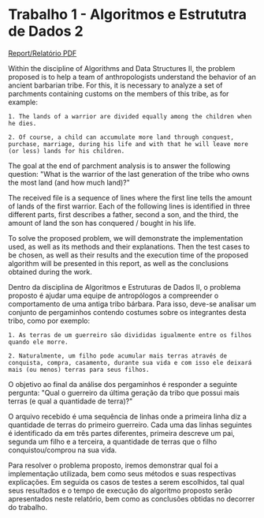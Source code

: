 # Trabalho 1 - Algoritmos e Estrututra de Dados 2 
[Report/Relatório PDF](https://drive.google.com/file/d/121jXQYjGoWLdlX2MIJvHCGtKXWR8xlkK/view?usp=sharing)

Within the discipline of Algorithms and Data Structures II, the problem proposed is to help a team of anthropologists understand the behavior of an ancient barbarian tribe. For this, it is necessary to analyze a set of parchments containing customs on the members of this tribe, as for example:

	1. The lands of a warrior are divided equally among the children when he dies.

	2. Of course, a child can accumulate more land through conquest, purchase, marriage, during his life and with that he will leave more (or less) lands for his children.

The goal at the end of parchment analysis is to answer the following question: "What is the warrior of the last generation of the tribe who owns the most land (and how much land)?"

The received file is a sequence of lines where the first line tells the amount of lands of the first warrior. Each of the following lines is identified in three different parts, first describes a father, second a son, and the third, the amount of land the son has conquered / bought in his life.

To solve the proposed problem, we will demonstrate the implementation used, as well as its methods and their explanations. Then the test cases to be chosen, as well as their results and the execution time of the proposed algorithm will be presented in this report, as well as the conclusions obtained during the work.



Dentro da disciplina de Algoritmos e Estruturas de Dados II, o problema proposto é ajudar uma equipe de antropólogos a compreender o comportamento de uma antiga tribo bárbara. Para isso, deve-se analisar um conjunto de pergaminhos contendo costumes sobre os integrantes desta tribo, como por exemplo:

	1. As terras de um guerreiro são divididas igualmente entre os filhos quando ele morre.

	2. Naturalmente, um filho pode acumular mais terras através de conquista, compra, casamento, durante sua vida e com isso ele deixará mais (ou menos) terras para seus filhos.
		
O objetivo ao final da análise dos pergaminhos é responder a seguinte pergunta: "Qual o guerreiro da última geração da tribo que possui mais terras (e qual a quantidade de terra)?"

O arquivo recebido é uma sequência de linhas onde a primeira linha diz a quantidade de terras do primeiro guerreiro. Cada uma das linhas seguintes é identificado da em três partes diferentes, primeira descreve um pai, segunda um filho e a terceira, a quantidade de terras que o filho conquistou/comprou na sua vida.

Para resolver o problema proposto, iremos demonstrar qual foi a implementação utilizada, bem como seus métodos e suas respectivas explicações. Em seguida os casos de testes a serem escolhidos, tal qual seus resultados e o tempo de execução do algoritmo proposto serão apresentados neste relatório, bem como as conclusões obtidas no decorrer do trabalho.
